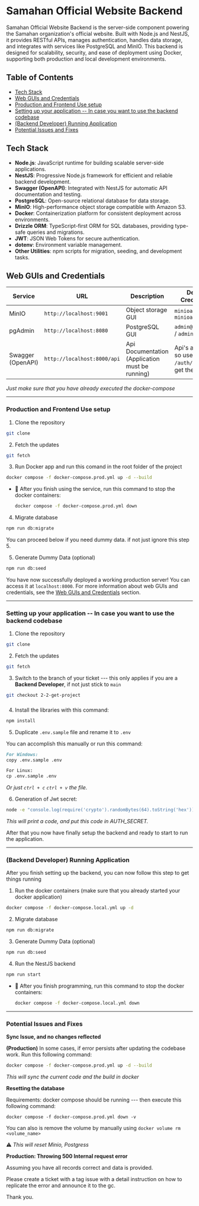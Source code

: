 # Samahan Official Website Backend

Samahan Official Website Backend is the server-side component powering the Samahan organization's official website. Built with Node.js and NestJS, it provides RESTful APIs, manages authentication, handles data storage, and integrates with services like PostgreSQL and MinIO. This backend is designed for scalability, security, and ease of deployment using Docker, supporting both production and local development environments.

## Table of Contents

- [Tech Stack](#tech-stack)
- [Web GUIs and Credentials](#web-guis-and-credentials)
- [Production and Frontend Use setup](#production-and-frontend-use-setup)
- [Setting up your application -- In case you want to use the backend codebase](#setting-up-your-application----in-case-you-want-to-use-the-backend-codebase)
- [(Backend Developer) Running Application](#backend-developer-running-application)
- [Potential Issues and Fixes](#potential-issues-and-fixes)

## Tech Stack
- **Node.js**: JavaScript runtime for building scalable server-side applications.
- **NestJS**: Progressive Node.js framework for efficient and reliable backend development.
- **Swagger (OpenAPI)**: Integrated with NestJS for automatic API documentation and testing.
- **PostgreSQL**: Open-source relational database for data storage.
- **MinIO**: High-performance object storage compatible with Amazon S3.
- **Docker**: Containerization platform for consistent deployment across environments.
- **Drizzle ORM**: TypeScript-first ORM for SQL databases, providing type-safe queries and migrations.
- **JWT**: JSON Web Tokens for secure authentication.
- **dotenv**: Environment variable management.
- **Other Utilities**: npm scripts for migration, seeding, and development tasks.

## Web GUIs and Credentials

| Service       | URL             | Description        | Default Credentials         |
|---------------|------------------|--------------------|-----------------------------|
| MinIO         | `http://localhost:9001` | Object storage GUI | `minioadmin` / `minioadmin123`     |
| pgAdmin       | `http://localhost:8080` | PostgreSQL GUI     | `admin@admin.com` / `admin`     |
| Swagger (OpenAPI) | `http://localhost:8000/api` | Api Documentation (Application must be running) | Api's are locked so use the `/auth/login` to get the token

*Just make sure that you have already executed the docker-compose*

---

### Production and Frontend Use setup

1. Clone the repository

```bash
git clone
```

2. Fetch the updates

```bash
git fetch
```

3. Run Docker app and run this comand in the root folder of the project

```bash
docker compose -f docker-compose.prod.yml up -d --build
```

- 📌 After you finish using the service, run this command to stop the docker containers:

  ```bash
  docker compose -f docker-compose.prod.yml down
  ```

4. Migrate database

```bash
npm run db:migrate
```

You can proceed below if you need dummy data. if not just ignore this step 5.

5. Generate Dummy Data (optional)

```bash
npm run db:seed
```

You have now successfully deployed a working production server! You can access it at `localhost:8000`. For more information about web GUIs and credentials, see the [Web GUIs and Credentials](#web-guis-and-credentials) section.

----

### Setting up your application -- In case you want to use the backend codebase

1. Clone the repository

```bash
git clone
```

2. Fetch the updates

```bash
git fetch
```

3. Switch to the branch of your ticket --- this only applies if you are a **Backend Developer**, if not just stick to `main`

```bash
git checkout 2-2-get-project
```

###

4. Install the libraries with this command:

```bash
npm install
```

5. Duplicate `.env.sample` file and rename it to `.env`

You can accomplish this manually or run this command:

```markdown
For Windows:
copy .env.sample .env

For Linux:
cp .env.sample .env
```

*Or just `ctrl + c` `ctrl + v` the file.*

6. Generation of Jwt secret:

```bash
node -e "console.log(require('crypto').randomBytes(64).toString('hex'))"
```

*This will print a code, and put this code in AUTH_SECRET.*

After that you now have finally setup the backend and ready to start to run the application.

---------

### (Backend Developer) Running Application

After you finish setting up the backend, you can now follow this step to get things running

1. Run the docker containers (make sure that you already started your docker application)

```bash
docker compose -f docker-compose.local.yml up -d
```

2. Migrate database

```bash
npm run db:migrate
```

3. Generate Dummy Data (optional)

```bash
npm run db:seed
```

4. Run the NestJS backend

```bash
npm run start
```

- 📌 After you finish programming, run this command to stop the docker containers:

  ```bash
  docker compose -f docker-compose.local.yml down
  ```

-------

### Potential Issues and Fixes

**Sync Issue, and no changes reflected**

**(Production)** In some cases, if error persists after updating the codebase work. Run this following command:

```bash
docker compose -f docker-compose.prod.yml up -d --build
```

*This will sync the current code and the build in docker*

**Resetting the database**

Requirements: docker compose should be running --- then execute this following command:

```
docker compose -f docker-compose.prod.yml down -v
```
You can also is remove the volume by manually using `docker volume rm <volume_name>`

⚠️ *This will reset Minio, Postgress*

**Production: Throwing 500 Internal request error**


Assuming you have all records correct and data is provided.

Please create a ticket with a tag issue with a detail instruction on how to replicate the error and announce it to the gc.

Thank you.

